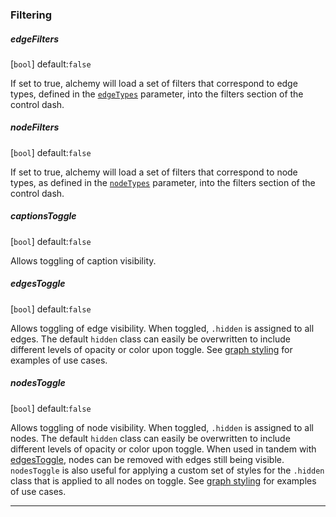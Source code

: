 

### Filtering

<p></p>

##### edgeFilters

[`bool`] default:`false`

If set to true, alchemy will load a set of filters that correspond to edge types, defined in the [`edgeTypes`](#edgetypes) parameter, into the filters section of the control dash.

##### nodeFilters 

[`bool`] default:`false`  

If set to true, alchemy will load a set of filters that correspond to node types, as defined in the [`nodeTypes`](#nodetypes) parameter, into the filters section of the control dash.

##### captionsToggle 

[`bool`] default:`false`

Allows toggling of caption visibility.

##### edgesToggle

[`bool`] default:`false` 

Allows toggling of edge visibility.  When toggled, `.hidden` is assigned to all edges.  The default `hidden` class can easily be overwritten to include different levels of opacity or color upon toggle.  See [graph styling](#Graph-Styling) for examples of use cases.

##### nodesToggle 

[`bool`] default:`false`

Allows toggling of node visibility.  When toggled, `.hidden` is assigned to all nodes.  The default `hidden` class can easily be overwritten to include different levels of opacity or color upon toggle.  When used in tandem with [edgesToggle](#edgestoggle), nodes can be removed with edges still being visible.   `nodesToggle` is also useful for applying a custom set of styles for the `.hidden` class that is applied to all nodes on toggle.  See [graph styling](#Graph-Styling) for examples of use cases.
 
_____
